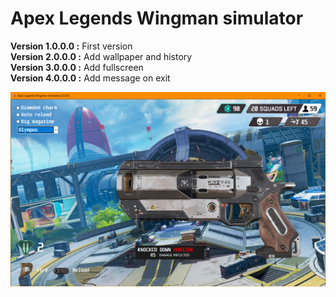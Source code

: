 # Apex Legends Wingman simulator
__Version 1.0.0.0 :__ First version  
__Version 2.0.0.0 :__ Add wallpaper and history  
__Version 3.0.0.0 :__ Add fullscreen  
__Version 4.0.0.0 :__ Add message on exit  
  
![Apex Legends Wingman simulator](https://raw.githubusercontent.com/TheRake66/Wingman/main/image/screenshot.png)